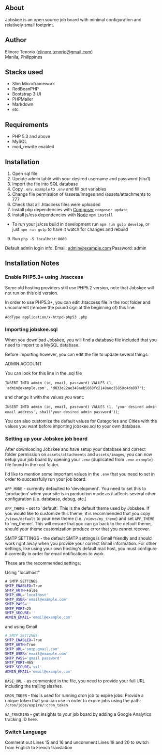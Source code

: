About
-----
Jobskee is an open source job board with minimal configuration and relatively small footprint.

Author
------
Elinore Tenorio (elinore.tenorio@gmail.com)  
Manila, Philippines

Stacks used
-----------

* Slim Microframework
* RedBeanPHP
* Bootstrap 3 UI
* PHPMailer
* Markdown
* etc.

Requirements
------------
* PHP 5.3 and above
* MySQL
* mod_rewrite enabled

Installation
------------
1. Open sql file
2. Update admin table with your desired username and password (sha1)
3. Import the file into SQL database
4. Copy `.env.example` to `.env` and fill out variables
5. Change file permission of /assets/images and /assets/attachments to 777
6. Check that all .htaccess files were uploaded
7. Install php dependencies with [Composer](https://getcomposer.org/) `composer update`
8. Install js/css dependencies with [Node](https://nodejs.org/en/) `npm install`
  * To run your js/css build in development run `npm run gulp develop`, or just `npm run gulp` to have it watch for changes and rebuild
9. Run `php -S localhost:8080`

Default admin login info:
Email: admin@example.com
Password: admin

Installation Notes
------------------

### Enable PHP5.3+ using .htaccess

Some old hosting providers still use PHP5.2 version, note that Jobskee will not run on this old version.

In order to use PHP5.3+, you can edit .htaccess file in the root folder and uncomment (remove the pound sign at the beginning of) this line:

﻿`AddType application/x-httpd-php53 .php`

### Importing jobskee.sql

When you download Jobskee, you will find a database file included that you need to import to a MySQL database.

Before importing however, you can edit the file to update several things:

ADMIN ACCOUNT

You can look for this line in the .sql file

﻿`INSERT INTO admin (id, email, password) VALUES
(1, 'admin@example.com', 'd033e22ae348aeb5660fc2140aec35850c4da997')`;

﻿and change it with the values you want:

﻿`INSERT INTO admin (id, email, password) VALUES
(1, 'your desired admin email address', sha1('your desired admin password'))`;

You can also customize the default values for Categories and Cities with the values you want before importing jobskee.sql to your own database.

### Setting up your Jobskee job board

After downloading Jobskee﻿ and have setup your database and correct folder permission on `assets/attachments` and `assets/images`, you can now setup your job board by opening your `.env` (duplicated from `.env.example`) file found in the root folder.

I'd like to mention some important values in the `.env` that you need to set in order to successfully run your job board:

`APP_MODE` - currently defaulted to 'development'. You need to set this to 'production' when your site is in production mode as it affects several other configuration (i.e. database, debug, etc.)

`APP_THEME` - set to 'default'. This is the default theme used by Jobskee. If you would like to customize this theme, it is recommended that you copy `/views/default` to your new theme (i.e. `/views/my_theme`) and set `APP_THEME` to 'my_theme'. This will ensure that you can go back to the default theme, should your theme customization produce error that you cannot recover.

SMTP SETTINGS - the default SMTP settings is Gmail friendly and should work right away when you provide your correct Gmail information. For other settings, like using your own hosting's default mail host, you must configure it correctly in order for email notifications to work.

These are the recommended settings:

Using "localhost"

```bash
﻿# SMTP SETTINGS  
SMTP_ENABLED=True
SMTP_AUTH=False
SMTP_URL='localhost'
SMTP_USER='email@example.com'
SMTP_PASS=''
SMTP_PORT=25
SMTP_SECURE=''
ADMIN_EMAIL='email@example.com'
```
and using Gmail
```bash
# SMTP SETTINGS  
SMTP_ENABLED=True
SMTP_AUTH=True
SMTP_URL='smtp.gmail.com'
SMTP_USER='email@example.com'
SMTP_PASS='gmail password'
SMTP_PORT=465
SMTP_SECURE='ssl'
ADMIN_EMAIL='email@example.com'
```

`BASE_URL` - as commented in the file, you need to provide your full URL including the trailing slashes.

`CRON_TOKEN` - this is used for running cron job to expire jobs. Provide a unique token that you can use in order to expire jobs using the path: `/cron/jobs/expire/:cron_token`

`GA_TRACKING` - get insights to your job board by adding a Google Analytics tracking ID here.

### Switch Language

Comment out Lines 15 and 16 and uncomment Lines 19 and 20 to switch from English to French translation
